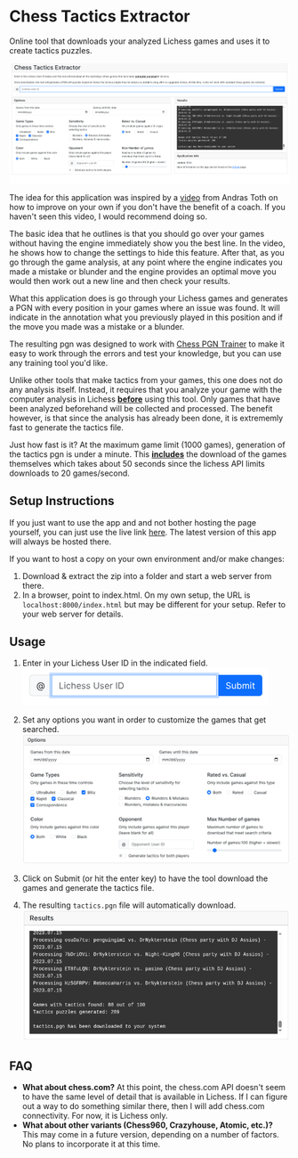 # Chess Tactics Extractor
Online tool that downloads your analyzed Lichess games and uses it to create tactics puzzles.

![screenshot](./public/screenshots/program.png)

The idea for this application was inspired by a [video](https://www.youtube.com/watch?v=f8QrRbmaHxE) from Andras Toth on how to improve on your own if you don't have the benefit of a coach.  If you haven't seen this video, I would recommend doing so.

The basic idea that he outlines is that you should go over your games without having the engine immediately show you the best line. In the video, he shows how to change the settings to hide this feature.  After that, as you go through the game analysis, at any point where the engine indicates you made a mistake or blunder and the engine provides an optimal move you would then work out a new line and then check your results.

What this application does is go through your Lichess games and generates a PGN with every position in your games where an issue was found. It will indicate in the annotation what you previously played in this position and if the move you made was a mistake or a blunder. 

The resulting pgn was designed to work with [Chess PGN Trainer](https://rodpolako.github.io) to make it easy to work through the errors and test your knowledge, but you can use any training tool you'd like.

Unlike other tools that make tactics from your games, this one does not do any analysis itself. Instead, it requires that you analyze your game with the computer analysis in Lichess <ins>**before**</ins> using this tool. Only games that have been analyzed beforehand will be collected and processed. The benefit however, is that since the analysis has already been done, it is extrememly fast to generate the tactics file.  

Just how fast is it?  At the maximum game limit (1000 games), generation of the tactics pgn is under a minute. This <ins>**includes**</ins> the download of the games themselves which takes about 50 seconds since the lichess API limits downloads to 20 games/second.

## Setup Instructions ##
If you just want to use the app and and not bother hosting the page yourself, you can just use the live link [here](https://rodpolako.github.io/cte). The latest version of this app will always be hosted there.

If you want to host a copy on your own environment and/or make changes:

1. Download & extract the zip into a folder and start a web server from there.
2. In a browser, point to index.html. On my own setup, the URL is ```localhost:8000/index.html``` but may be different for your setup. Refer to your web server for details.


## Usage ##
1. Enter in your Lichess User ID in the indicated field.
![screenshot](./public/screenshots/step1.png)

2. Set any options you want in order to customize the games that get searched.
![screenshot](./public/screenshots/options.png)

3. Click on Submit (or hit the enter key) to have the tool download the games and generate the tactics file.
4. The resulting ```tactics.pgn``` file will automatically download.
![screenshot](./public/screenshots/output.png)

## FAQ ##
* **What about chess.com?** At this point, the chess.com API doesn't seem to have the same level of detail that is available in Lichess. If I can figure out a way to do something similar there, then I will add chess.com connectivity.  For now, it is Lichess only.
* **What about other variants (Chess960, Crazyhouse, Atomic, etc.)?**  This may come in a future version, depending on a number of factors.  No plans to incorporate it at this time.
